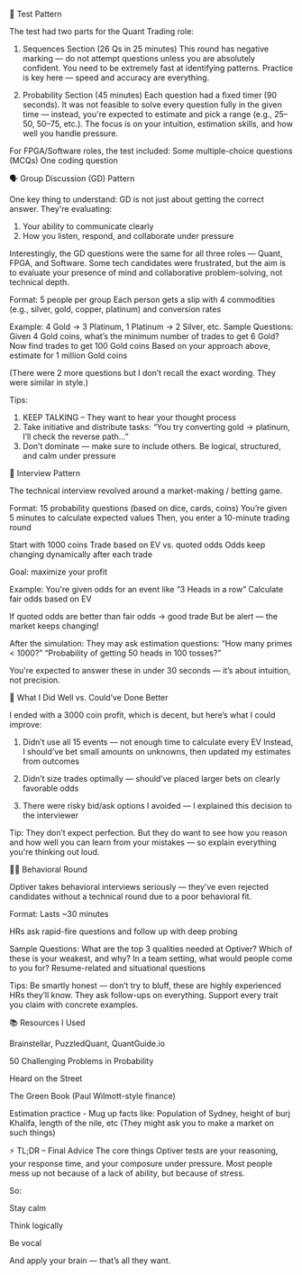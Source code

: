🧪 Test Pattern

The test had two parts for the Quant Trading role:

  1. Sequences Section (26 Qs in 25 minutes)
  This round has negative marking — do not attempt questions unless you are absolutely confident. You need to be extremely fast at identifying patterns.
  Practice is key here — speed and accuracy are everything.

  2. Probability Section (45 minutes)
  Each question had a fixed timer (90 seconds). It was not feasible to solve every question fully in the given time — instead, you're expected to estimate and pick a range (e.g., 25–50, 50–75, etc.).
  The focus is on your intuition, estimation skills, and how well you handle pressure.

For FPGA/Software roles, the test included:
  Some multiple-choice questions (MCQs)
  One coding question

🗣️ Group Discussion (GD) Pattern

One key thing to understand: GD is not just about getting the correct answer. They're evaluating:

  1. Your ability to communicate clearly
  2. How you listen, respond, and collaborate under pressure

Interestingly, the GD questions were the same for all three roles — Quant, FPGA, and Software. Some tech candidates were frustrated, but the aim is to evaluate your presence of mind and collaborative problem-solving, not technical depth.

Format:
  5 people per group
  Each person gets a slip with 4 commodities (e.g., silver, gold, copper, platinum) and conversion rates
  
  Example: 4 Gold → 3 Platinum, 1 Platinum → 2 Silver, etc.
  Sample Questions:
  Given 4 Gold coins, what’s the minimum number of trades to get 6 Gold?
  Now find trades to get 100 Gold coins
  Based on your approach above, estimate for 1 million Gold coins

(There were 2 more questions but I don’t recall the exact wording. They were similar in style.)

Tips:
  1. KEEP TALKING – They want to hear your thought process
  2. Take initiative and distribute tasks: “You try converting gold → platinum, I’ll check the reverse path…”
  3. Don’t dominate — make sure to include others. Be logical, structured, and calm under pressure

💬 Interview Pattern

The technical interview revolved around a market-making / betting game.

Format:
  15 probability questions (based on dice, cards, coins)
  You’re given 5 minutes to calculate expected values
  Then, you enter a 10-minute trading round
  
  Start with 1000 coins
  Trade based on EV vs. quoted odds
  Odds keep changing dynamically after each trade

  Goal: maximize your profit

Example:
  You're given odds for an event like “3 Heads in a row”
  Calculate fair odds based on EV

  If quoted odds are better than fair odds → good trade
  But be alert — the market keeps changing!

After the simulation:
They may ask estimation questions:
  “How many primes < 1000?”
  “Probability of getting 50 heads in 100 tosses?”

You're expected to answer these in under 30 seconds — it’s about intuition, not precision.

🧠 What I Did Well vs. Could’ve Done Better

I ended with a 3000 coin profit, which is decent, but here’s what I could improve:

  1. Didn’t use all 15 events — not enough time to calculate every EV
      Instead, I should’ve bet small amounts on unknowns, then updated my estimates from outcomes

  2. Didn’t size trades optimally — should’ve placed larger bets on clearly favorable odds
  3. There were risky bid/ask options I avoided — I explained this decision to the interviewer

Tip: They don’t expect perfection. But they do want to see how you reason and how well you can learn from your mistakes — so explain everything you're thinking out loud.

🧑‍💼 Behavioral Round

Optiver takes behavioral interviews seriously — they’ve even rejected candidates without a technical round due to a poor behavioral fit.

Format:
Lasts ~30 minutes

HRs ask rapid-fire questions and follow up with deep probing

Sample Questions:
  What are the top 3 qualities needed at Optiver?
  Which of these is your weakest, and why?
  In a team setting, what would people come to you for?
  Resume-related and situational questions

Tips:
  Be smartly honest — don’t try to bluff, these are highly experienced HRs they’ll know.
  They ask follow-ups on everything.
  Support every trait you claim with concrete examples.

📚 Resources I Used

  Brainstellar, PuzzledQuant, QuantGuide.io
  
  50 Challenging Problems in Probability
  
  Heard on the Street
  
  The Green Book (Paul Wilmott-style finance)
  
  Estimation practice - Mug up facts like: Population of Sydney, height of  burj Khalifa, length of the nile, etc
  (They might ask you to make a market on such things)

⚡ TL;DR – Final Advice
The core things Optiver tests are your reasoning, your response time, and your composure under pressure.
Most people mess up not because of a lack of ability, but because of stress.

So:

Stay calm

Think logically

Be vocal

And apply your brain — that’s all they want.
